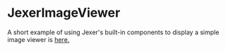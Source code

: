 JexerImageViewer
================

A short example of using Jexer's built-in components to display a simple image viewer is [here.](https://gitlab.com/klamonte/jexer/blob/master/examples/JexerImageViewer.java)